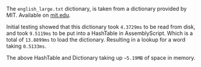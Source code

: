 The `english_large.txt` dictionary, is taken from a dictionary provided by MIT.
Available on [mit.edu](https://www.mit.edu/~ecprice/wordlist.10000).

Initial testing showed that this dictionary took `4.3729ms` to be read from disk, and took `9.5119ms` to be put into a HashTable in AssemblyScript. Which is a total of `13.8899ms` to load the dictionary. Resulting in a lookup for a word taking `0.5133ms`.

The above HashTable and Dictionary taking up `~5.19MB` of space in memory.
